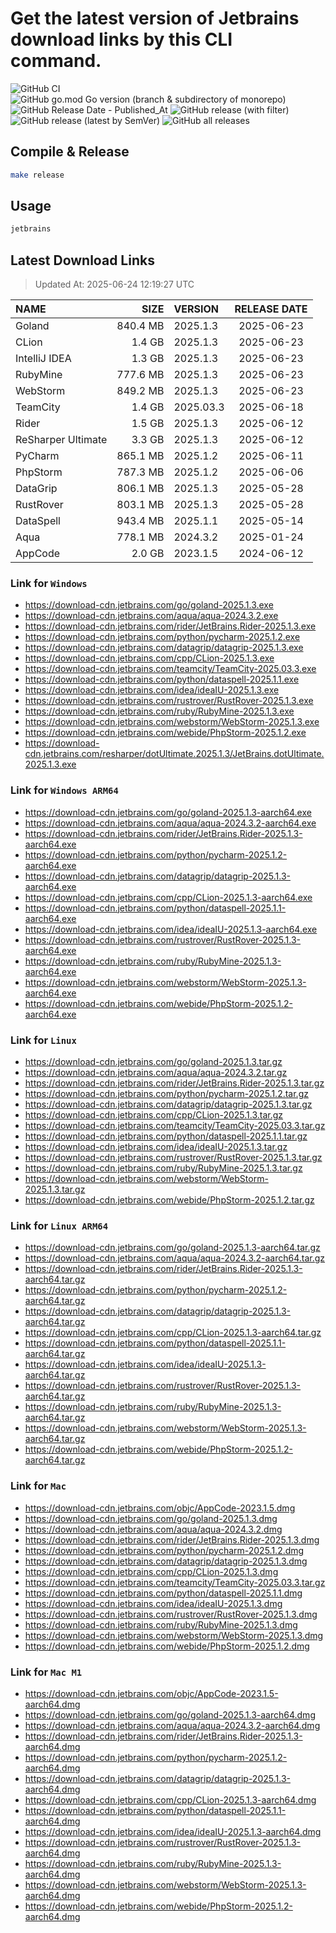 # Get the latest version of Jetbrains download links by this CLI command.

![GitHub CI](https://github.com/designinlife/jetbrains/actions/workflows/ci.yml/badge.svg)
![GitHub go.mod Go version (branch & subdirectory of monorepo)](https://img.shields.io/github/go-mod/go-version/designinlife/jetbrains/master)
![GitHub Release Date - Published_At](https://img.shields.io/github/release-date/designinlife/jetbrains)
![GitHub release (with filter)](https://img.shields.io/github/v/release/designinlife/jetbrains)
![GitHub release (latest by SemVer)](https://img.shields.io/github/downloads/designinlife/jetbrains/v1.1.12/total)
![GitHub all releases](https://img.shields.io/github/downloads/designinlife/jetbrains/total)

## Compile & Release

```bash
make release
```

## Usage

```bash
jetbrains
```

## Latest Download Links

> Updated At: 2025-06-24 12:19:27 UTC

| NAME | SIZE | VERSION | RELEASE DATE |
| :-- | --: | :-- | :--: |
| Goland | 840.4 MB | 2025.1.3 | 2025-06-23 |
| CLion | 1.4 GB | 2025.1.3 | 2025-06-23 |
| IntelliJ IDEA | 1.3 GB | 2025.1.3 | 2025-06-23 |
| RubyMine | 777.6 MB | 2025.1.3 | 2025-06-23 |
| WebStorm | 849.2 MB | 2025.1.3 | 2025-06-23 |
| TeamCity | 1.4 GB | 2025.03.3 | 2025-06-18 |
| Rider | 1.5 GB | 2025.1.3 | 2025-06-12 |
| ReSharper Ultimate | 3.3 GB | 2025.1.3 | 2025-06-12 |
| PyCharm | 865.1 MB | 2025.1.2 | 2025-06-11 |
| PhpStorm | 787.3 MB | 2025.1.2 | 2025-06-06 |
| DataGrip | 806.1 MB | 2025.1.3 | 2025-05-28 |
| RustRover | 803.1 MB | 2025.1.3 | 2025-05-28 |
| DataSpell | 943.4 MB | 2025.1.1 | 2025-05-14 |
| Aqua | 778.1 MB | 2024.3.2 | 2025-01-24 |
| AppCode | 2.0 GB | 2023.1.5 | 2024-06-12 |

### Link for `Windows`

* <https://download-cdn.jetbrains.com/go/goland-2025.1.3.exe>
* <https://download-cdn.jetbrains.com/aqua/aqua-2024.3.2.exe>
* <https://download-cdn.jetbrains.com/rider/JetBrains.Rider-2025.1.3.exe>
* <https://download-cdn.jetbrains.com/python/pycharm-2025.1.2.exe>
* <https://download-cdn.jetbrains.com/datagrip/datagrip-2025.1.3.exe>
* <https://download-cdn.jetbrains.com/cpp/CLion-2025.1.3.exe>
* <https://download-cdn.jetbrains.com/teamcity/TeamCity-2025.03.3.exe>
* <https://download-cdn.jetbrains.com/python/dataspell-2025.1.1.exe>
* <https://download-cdn.jetbrains.com/idea/ideaIU-2025.1.3.exe>
* <https://download-cdn.jetbrains.com/rustrover/RustRover-2025.1.3.exe>
* <https://download-cdn.jetbrains.com/ruby/RubyMine-2025.1.3.exe>
* <https://download-cdn.jetbrains.com/webstorm/WebStorm-2025.1.3.exe>
* <https://download-cdn.jetbrains.com/webide/PhpStorm-2025.1.2.exe>
* <https://download-cdn.jetbrains.com/resharper/dotUltimate.2025.1.3/JetBrains.dotUltimate.2025.1.3.exe>

### Link for `Windows ARM64`

* <https://download-cdn.jetbrains.com/go/goland-2025.1.3-aarch64.exe>
* <https://download-cdn.jetbrains.com/aqua/aqua-2024.3.2-aarch64.exe>
* <https://download-cdn.jetbrains.com/rider/JetBrains.Rider-2025.1.3-aarch64.exe>
* <https://download-cdn.jetbrains.com/python/pycharm-2025.1.2-aarch64.exe>
* <https://download-cdn.jetbrains.com/datagrip/datagrip-2025.1.3-aarch64.exe>
* <https://download-cdn.jetbrains.com/cpp/CLion-2025.1.3-aarch64.exe>
* <https://download-cdn.jetbrains.com/python/dataspell-2025.1.1-aarch64.exe>
* <https://download-cdn.jetbrains.com/idea/ideaIU-2025.1.3-aarch64.exe>
* <https://download-cdn.jetbrains.com/rustrover/RustRover-2025.1.3-aarch64.exe>
* <https://download-cdn.jetbrains.com/ruby/RubyMine-2025.1.3-aarch64.exe>
* <https://download-cdn.jetbrains.com/webstorm/WebStorm-2025.1.3-aarch64.exe>
* <https://download-cdn.jetbrains.com/webide/PhpStorm-2025.1.2-aarch64.exe>

### Link for `Linux`

* <https://download-cdn.jetbrains.com/go/goland-2025.1.3.tar.gz>
* <https://download-cdn.jetbrains.com/aqua/aqua-2024.3.2.tar.gz>
* <https://download-cdn.jetbrains.com/rider/JetBrains.Rider-2025.1.3.tar.gz>
* <https://download-cdn.jetbrains.com/python/pycharm-2025.1.2.tar.gz>
* <https://download-cdn.jetbrains.com/datagrip/datagrip-2025.1.3.tar.gz>
* <https://download-cdn.jetbrains.com/cpp/CLion-2025.1.3.tar.gz>
* <https://download-cdn.jetbrains.com/teamcity/TeamCity-2025.03.3.tar.gz>
* <https://download-cdn.jetbrains.com/python/dataspell-2025.1.1.tar.gz>
* <https://download-cdn.jetbrains.com/idea/ideaIU-2025.1.3.tar.gz>
* <https://download-cdn.jetbrains.com/rustrover/RustRover-2025.1.3.tar.gz>
* <https://download-cdn.jetbrains.com/ruby/RubyMine-2025.1.3.tar.gz>
* <https://download-cdn.jetbrains.com/webstorm/WebStorm-2025.1.3.tar.gz>
* <https://download-cdn.jetbrains.com/webide/PhpStorm-2025.1.2.tar.gz>

### Link for `Linux ARM64`

* <https://download-cdn.jetbrains.com/go/goland-2025.1.3-aarch64.tar.gz>
* <https://download-cdn.jetbrains.com/aqua/aqua-2024.3.2-aarch64.tar.gz>
* <https://download-cdn.jetbrains.com/rider/JetBrains.Rider-2025.1.3-aarch64.tar.gz>
* <https://download-cdn.jetbrains.com/python/pycharm-2025.1.2-aarch64.tar.gz>
* <https://download-cdn.jetbrains.com/datagrip/datagrip-2025.1.3-aarch64.tar.gz>
* <https://download-cdn.jetbrains.com/cpp/CLion-2025.1.3-aarch64.tar.gz>
* <https://download-cdn.jetbrains.com/python/dataspell-2025.1.1-aarch64.tar.gz>
* <https://download-cdn.jetbrains.com/idea/ideaIU-2025.1.3-aarch64.tar.gz>
* <https://download-cdn.jetbrains.com/rustrover/RustRover-2025.1.3-aarch64.tar.gz>
* <https://download-cdn.jetbrains.com/ruby/RubyMine-2025.1.3-aarch64.tar.gz>
* <https://download-cdn.jetbrains.com/webstorm/WebStorm-2025.1.3-aarch64.tar.gz>
* <https://download-cdn.jetbrains.com/webide/PhpStorm-2025.1.2-aarch64.tar.gz>

### Link for `Mac`

* <https://download-cdn.jetbrains.com/objc/AppCode-2023.1.5.dmg>
* <https://download-cdn.jetbrains.com/go/goland-2025.1.3.dmg>
* <https://download-cdn.jetbrains.com/aqua/aqua-2024.3.2.dmg>
* <https://download-cdn.jetbrains.com/rider/JetBrains.Rider-2025.1.3.dmg>
* <https://download-cdn.jetbrains.com/python/pycharm-2025.1.2.dmg>
* <https://download-cdn.jetbrains.com/datagrip/datagrip-2025.1.3.dmg>
* <https://download-cdn.jetbrains.com/cpp/CLion-2025.1.3.dmg>
* <https://download-cdn.jetbrains.com/teamcity/TeamCity-2025.03.3.tar.gz>
* <https://download-cdn.jetbrains.com/python/dataspell-2025.1.1.dmg>
* <https://download-cdn.jetbrains.com/idea/ideaIU-2025.1.3.dmg>
* <https://download-cdn.jetbrains.com/rustrover/RustRover-2025.1.3.dmg>
* <https://download-cdn.jetbrains.com/ruby/RubyMine-2025.1.3.dmg>
* <https://download-cdn.jetbrains.com/webstorm/WebStorm-2025.1.3.dmg>
* <https://download-cdn.jetbrains.com/webide/PhpStorm-2025.1.2.dmg>

### Link for `Mac M1`

* <https://download-cdn.jetbrains.com/objc/AppCode-2023.1.5-aarch64.dmg>
* <https://download-cdn.jetbrains.com/go/goland-2025.1.3-aarch64.dmg>
* <https://download-cdn.jetbrains.com/aqua/aqua-2024.3.2-aarch64.dmg>
* <https://download-cdn.jetbrains.com/rider/JetBrains.Rider-2025.1.3-aarch64.dmg>
* <https://download-cdn.jetbrains.com/python/pycharm-2025.1.2-aarch64.dmg>
* <https://download-cdn.jetbrains.com/datagrip/datagrip-2025.1.3-aarch64.dmg>
* <https://download-cdn.jetbrains.com/cpp/CLion-2025.1.3-aarch64.dmg>
* <https://download-cdn.jetbrains.com/python/dataspell-2025.1.1-aarch64.dmg>
* <https://download-cdn.jetbrains.com/idea/ideaIU-2025.1.3-aarch64.dmg>
* <https://download-cdn.jetbrains.com/rustrover/RustRover-2025.1.3-aarch64.dmg>
* <https://download-cdn.jetbrains.com/ruby/RubyMine-2025.1.3-aarch64.dmg>
* <https://download-cdn.jetbrains.com/webstorm/WebStorm-2025.1.3-aarch64.dmg>
* <https://download-cdn.jetbrains.com/webide/PhpStorm-2025.1.2-aarch64.dmg>

